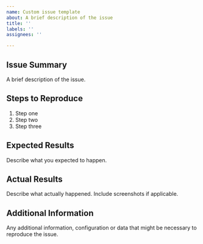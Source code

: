 ```yaml
---
name: Custom issue template
about: A brief description of the issue
title: ''
labels: ''
assignees: ''

---
```


## Issue Summary
A brief description of the issue.

## Steps to Reproduce
1. Step one
2. Step two
3. Step three

## Expected Results
Describe what you expected to happen.

## Actual Results
Describe what actually happened. Include screenshots if applicable.

## Additional Information
Any additional information, configuration or data that might be necessary to reproduce the issue.
